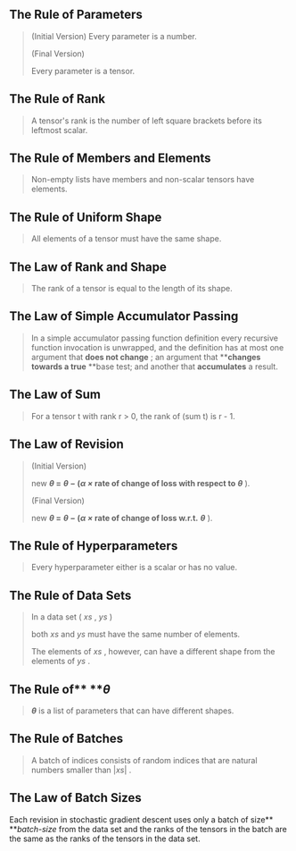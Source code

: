 ## The Rule of Parameters

> (Initial Version)
> Every parameter is a number.
>
> (Final Version)
>
> Every parameter is a tensor.

## The Rule of Rank

> A tensor's rank is the number of left square brackets before its leftmost scalar.

## The Rule of Members and Elements

> Non-empty lists have members and non-scalar tensors have elements.

## The Rule of Uniform Shape

> All elements of a tensor must have the same shape.

## The Law of Rank and Shape

> The rank of a tensor is equal to the length of its shape.

## The Law of Simple Accumulator Passing

> In a simple accumulator passing function definition every recursive function invocation is unwrapped, and the definition has at most one argument that **does not change** ; an argument that ****changes towards a true** **base test; and another that **accumulates** a result.

## The Law of Sum

> For a tensor t with rank r > 0, the rank of (sum t) is r - 1.

## The Law of Revision

> (Initial Version)
>
> new *****θ*** =** *****θ*** *−* (*α ×* rate of change of loss with respect to** ***θ*** ).
>
> (Final Version)
>
> new *****θ*** =** *****θ*** *−* (*α ×* rate of change of loss w.r.t.** ***θ*** ).

## The Rule of Hyperparameters

> Every hyperparameter either is a scalar or has no value.

## The Rule of Data Sets

> In a data set ( *xs* , *ys* )
>
> both  *xs* and *ys* must have the same number of elements.
>
> The elements of *xs* , however, can have a different shape from the elements of *ys* .

## The Rule of** ***θ*

> ***θ*** is a list of parameters that can have different shapes.

## The Rule of Batches

> A batch of indices consists of random indices that are natural numbers smaller than |*xs*| .

## The Law of Batch Sizes

Each revision in stochastic gradient descent uses only a batch of size** ***batch-size* from the data set and the ranks of the tensors in the batch are the same as the ranks of the tensors in the data set.
